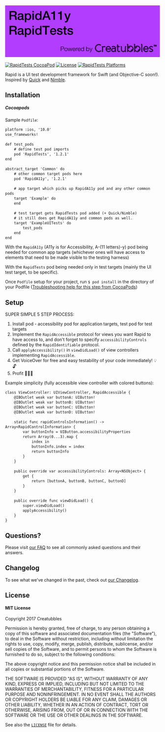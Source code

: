 ![RapidA11y & RapidTests powered by Creatubbles](Resources/bannerCreatubbles.png)

[![RapidTests CocoaPod](https://img.shields.io/cocoapods/v/RapidTests.svg)](https://cocoapods.org/pods/RapidTests)
[![License](https://img.shields.io/badge/license-MIT-lightgrey.svg)](https://github.com/creatubbles/Rapid/blob/master/LICENSE.md)
[![RapidTests Platforms](https://img.shields.io/cocoapods/p/RapidTests.svg)](https://cocoapods.org/pods/RapidTests)

Rapid is a UI test development framework for Swift (and Objective-C soon!).
Inspired by [Quick](https://github.com/Quick/quick) and [Nimble](https://github.com/Quick/Nimble).

## Installation
##### Cocoapods

Sample `Podfile`:

```
platform :ios, '10.0'
use_frameworks!

def test_pods
    # define test pod imports
    pod 'RapidTests', '1.2.1'
end

abstract_target 'Common' do
    # other common target pods here   
    pod 'RapidA11y', '1.2.1'

    # app target which picks up RapidA11y pod and any other common pods
    target 'Example' do 
    end

    # test target gets RapidTests pod added (+ Quick/Nimble)
    # it still does get RapidA11y and common pods as well. 
    target 'ExampleUITests' do
        test_pods 
    end
end

```

With the `RapidA11y` (A11y is for Accessibility, A-(11 letters)-y) pod being needed for common app targets (whichever ones will have access to elements that need to be made visible to the testing harness)

With the `RapidTests` pod being needed only in test targets (mainly the UI test target, to be specific).

Once `Podfile` setup for your project, run `$ pod install` in the directory of your Podfile ([Troubleshooting help for this step from CocoaPods](https://guides.cocoapods.org/using/troubleshooting.html))

## Setup

SUPER SIMPLE 5 STEP PROCESS:

1) Install pod - accessibility pod for application targets, test pod for test targets
2) Implement the `RapidAccessible` protocol for views you want Rapid to have access to, and don't forget to
specify `accessibilityControls` defined by the `RapidIdentifiable` protocol. 
3) Call `applyAccessibility()` in `viewDidLoad()` of view controllers implementing `RapidAccessible`.
4) Get VoiceOver for free and easy testability of your code immediately! :bulb::unlock:
5) Profit :tada::tada::tada:

Example simplicity (fully accessible view controller with colored buttons):
```
class ViewController: UIViewController, RapidAccessible {
    @IBOutlet weak var buttonA: UIButton!
    @IBOutlet weak var buttonB: UIButton!
    @IBOutlet weak var buttonC: UIButton!
    @IBOutlet weak var buttonD: UIButton!

    static func rapidControlsInformation() -> Array<RapidControlInformation> {
        var buttonInfo = UIButton.accessibilityProperties
        return Array(0...3).map {
            index in
            buttonInfo.index = index
            return buttonInfo
        }
    }

    public override var accessibilityControls: Array<NSObject> {
        get {
            return [buttonA, buttonB, buttonC, buttonD]
        }
    }

    public override func viewDidLoad() {
        super.viewDidLoad()
        applyAccessibility()
    }
}

```

## Questions?

Please visit [our FAQ](./FAQ.md) to see all commonly asked questions and their answers.

## Changelog

To see what we've changed in the past, check out [our Changelog](./CHANGELOG.md).

## License
#### MIT License

Copyright 2017 Creatubbles

Permission is hereby granted, free of charge, to any person obtaining a copy of this software and associated documentation files (the "Software"), to deal in the Software without restriction, including without limitation the rights to use, copy, modify, merge, publish, distribute, sublicense, and/or sell copies of the Software, and to permit persons to whom the Software is furnished to do so, subject to the following conditions:

The above copyright notice and this permission notice shall be included in all copies or substantial portions of the Software.

THE SOFTWARE IS PROVIDED "AS IS", WITHOUT WARRANTY OF ANY KIND, EXPRESS OR IMPLIED, INCLUDING BUT NOT LIMITED TO THE WARRANTIES OF MERCHANTABILITY, FITNESS FOR A PARTICULAR PURPOSE AND NONINFRINGEMENT. IN NO EVENT SHALL THE AUTHORS OR COPYRIGHT HOLDERS BE LIABLE FOR ANY CLAIM, DAMAGES OR OTHER LIABILITY, WHETHER IN AN ACTION OF CONTRACT, TORT OR OTHERWISE, ARISING FROM, OUT OF OR IN CONNECTION WITH THE SOFTWARE OR THE USE OR OTHER DEALINGS IN THE SOFTWARE.

See also the [`LICENSE`](LICENSE.md) file for details.
